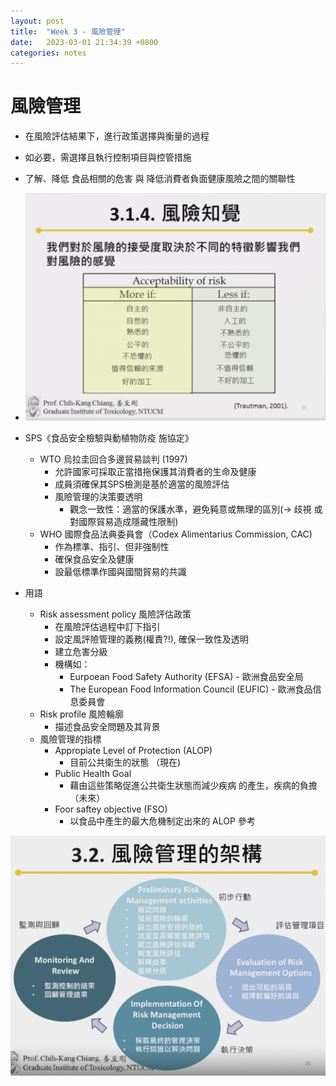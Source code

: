 ```yaml
---
layout: post
title:  "Week 3 - 風險管理"
date:   2023-03-01 21:34:39 +0800
categories: notes
---
```


# 風險管理
 - 在風險評估結果下，進行政策選擇與衡量的過程
 - 如必要，需選擇且執行控制項目與控管措施
 - 了解、降低 食品相關的危害 與 降低消費者負面健康風險之間的關聯性
 - ![風險知覺](../assets/images/risk-sensing.png)

 - SPS《食品安全檢驗與動植物防疫 施協定》
   - WTO 烏拉圭回合多邊貿易談判 (1997)
      - 允許國家可採取正當措拖保護其消費者的生命及健康
      - 成員須確保其SPS檢測是基於適當的風險評估
      - 風險管理的決策要透明
         - 觀念一致性：適當的保護水準，避免豘意或無理的區別(-> 歧視 或 對國際貿易造成隱藏性限制)
   - WHO 國際食品法典委員會（Codex Alimentarius Commission, CAC)
      - 作為標準、指引、但非強制性
      - 確保食品安全及健康
      - 設最低標準作國與國間貿易的共識

 - 用語
    - Risk assessment policy 風險評估政策
       - 在風險評估過程中訂下指引
       - 設定風評險管理的義務(權責?!), 確保一致性及透明
       - 建立危害分級
       - 機構如：
          - Eurpoean Food Safety Authority (EFSA) - 歐洲食品安全局
          - The European Food Information Council (EUFIC) - 歐洲食品信息委員會 
    - Risk profile 風險輪廓
       - 描述食品安全問題及其背景
    - 風險管理的指標
       - Appropiate Level of Protection (ALOP)
          - 目前公共衛生的狀態 （現在)
       - Public Health Goal
          - 藉由這些策略促進公共衛生狀態而減少疾病 的產生，疾病的負擔 （未來）
       - Foor saftey objective (FSO)
          - 以食品中產生的最大危機制定出來的 ALOP 參考

![風險管理架構](../assets/images/risk-management-framework.png)

